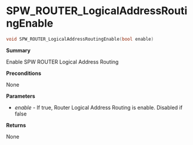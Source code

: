 # SPW_ROUTER_LogicalAddressRoutingEnable

```c
void SPW_ROUTER_LogicalAddressRoutingEnable(bool enable)
```

**Summary**

Enable SPW ROUTER Logical Address Routing

**Preconditions**

None

**Parameters**

* *enable* - If true, Router Logical Address Routing is enable. Disabled if false

**Returns**

None
